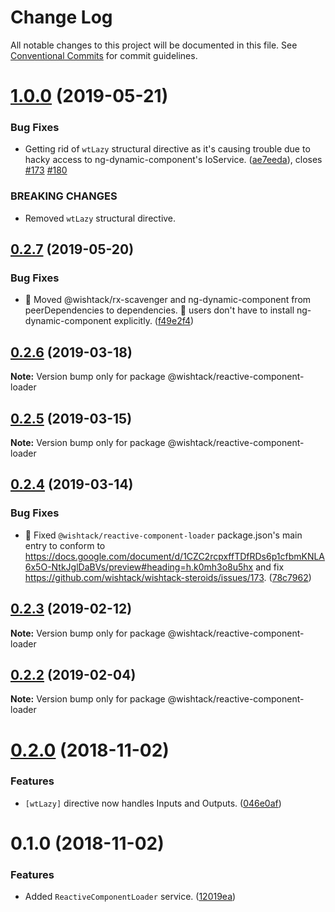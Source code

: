 # Change Log

All notable changes to this project will be documented in this file.
See [Conventional Commits](https://conventionalcommits.org) for commit guidelines.

# [1.0.0](https://github.com/wishtack/wishtack-steroids/compare/@wishtack/reactive-component-loader@0.2.7...@wishtack/reactive-component-loader@1.0.0) (2019-05-21)


### Bug Fixes

* Getting rid of `wtLazy` structural directive as it's causing trouble due to hacky access to ng-dynamic-component's IoService. ([ae7eeda](https://github.com/wishtack/wishtack-steroids/commit/ae7eeda)), closes [#173](https://github.com/wishtack/wishtack-steroids/issues/173) [#180](https://github.com/wishtack/wishtack-steroids/issues/180)


### BREAKING CHANGES

* Removed `wtLazy` structural directive.





## [0.2.7](https://github.com/wishtack/wishtack-steroids/compare/@wishtack/reactive-component-loader@0.2.6...@wishtack/reactive-component-loader@0.2.7) (2019-05-20)


### Bug Fixes

* 🐞 Moved @wishtack/rx-scavenger and ng-dynamic-component from peerDependencies to dependencies. 🎯 users don't have to install ng-dynamic-component explicitly. ([f49e2f4](https://github.com/wishtack/wishtack-steroids/commit/f49e2f4))





## [0.2.6](https://github.com/wishtack/wishtack-steroids/compare/@wishtack/reactive-component-loader@0.2.5...@wishtack/reactive-component-loader@0.2.6) (2019-03-18)

**Note:** Version bump only for package @wishtack/reactive-component-loader





## [0.2.5](https://github.com/wishtack/wishtack-steroids/compare/@wishtack/reactive-component-loader@0.2.4...@wishtack/reactive-component-loader@0.2.5) (2019-03-15)

**Note:** Version bump only for package @wishtack/reactive-component-loader





## [0.2.4](https://github.com/wishtack/wishtack-steroids/compare/@wishtack/reactive-component-loader@0.2.3...@wishtack/reactive-component-loader@0.2.4) (2019-03-14)


### Bug Fixes

* 🐞 Fixed `@wishtack/reactive-component-loader` package.json's main entry to conform to https://docs.google.com/document/d/1CZC2rcpxffTDfRDs6p1cfbmKNLA6x5O-NtkJglDaBVs/preview#heading=h.k0mh3o8u5hx and fix https://github.com/wishtack/wishtack-steroids/issues/173. ([78c7962](https://github.com/wishtack/wishtack-steroids/commit/78c7962))





## [0.2.3](https://github.com/wishtack/wishtack-steroids/compare/@wishtack/reactive-component-loader@0.2.2...@wishtack/reactive-component-loader@0.2.3) (2019-02-12)

**Note:** Version bump only for package @wishtack/reactive-component-loader





## [0.2.2](https://github.com/wishtack/wishtack-steroids/compare/@wishtack/reactive-component-loader@0.2.1...@wishtack/reactive-component-loader@0.2.2) (2019-02-04)

**Note:** Version bump only for package @wishtack/reactive-component-loader





# [0.2.0](https://github.com/wishtack/wishtack-steroids/compare/@wishtack/reactive-component-loader@0.1.0...@wishtack/reactive-component-loader@0.2.0) (2018-11-02)


### Features

* `[wtLazy]` directive now handles Inputs and Outputs. ([046e0af](https://github.com/wishtack/wishtack-steroids/commit/046e0af))





# 0.1.0 (2018-11-02)


### Features

* Added `ReactiveComponentLoader` service. ([12019ea](https://github.com/wishtack/wishtack-steroids/commit/12019ea))
